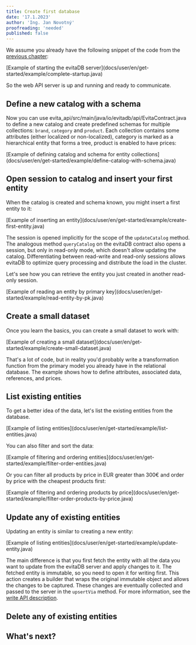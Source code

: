 ```yaml
---
title: Create first database
date: '17.1.2023'
author: 'Ing. Jan Novotný'
proofreading: 'needed'
published: false
---
```


We assume you already have the following snippet of the code from the [previous chapter](run-evitadb.md):

<SourceCodeTabs>
[Example of starting the evitaDB server](docs/user/en/get-started/example/complete-startup.java)
</SourceCodeTabs>

So the web API server is up and running and ready to communicate.

## Define a new catalog with a schema

Now you can use <SourceClass>evita_api/src/main/java/io/evitadb/api/EvitaContract.java</SourceClass> to define a new 
catalog and create predefined schemas for multiple collections: `brand`, `category` and `product`. Each collection 
contains some attributes (either localized or non-localized), category is marked as a hierarchical entity that forms 
a tree, product is enabled to have prices:

<SourceCodeTabs requires="docs/blog/en/examples/client-setup">
[Example of defining catalog and schema for entity collections](docs/user/en/get-started/example/define-catalog-with-schema.java)
</SourceCodeTabs>

## Open session to catalog and insert your first entity

When the catalog is created and schema known, you might insert a first entity to it:

<SourceCodeTabs requires="docs/user/en/get-started/example/complete-startup.java">
[Example of inserting an entity](docs/user/en/get-started/example/create-first-entity.java)
</SourceCodeTabs>

The session is opened implicitly for the scope of the `updateCatalog` method. The analogous method `queryCatalog` on 
the evitaDB contract also opens a session, but only in read-only mode, which doesn't allow updating the catalog. 
Differentiating between read-write and read-only sessions allows evitaDB to optimize query processing and distribute 
the load in the cluster.

Let's see how you can retrieve the entity you just created in another read-only session.

<SourceCodeTabs requires="docs/user/en/get-started/example/create-first-entity.java">
[Example of reading an entity by primary key](docs/user/en/get-started/example/read-entity-by-pk.java)
</SourceCodeTabs>

## Create a small dataset

Once you learn the basics, you can create a small dataset to work with:

<SourceCodeTabs requires="docs/user/en/get-started/example/complete-startup.java">
[Example of creating a small dataset](docs/user/en/get-started/example/create-small-dataset.java)
</SourceCodeTabs>

That's a lot of code, but in reality you'd probably write a transformation function from the primary model you already
have in the relational database. The example shows how to define attributes, associated data, references, and prices.

## List existing entities

To get a better idea of the data, let's list the existing entities from the database.

<SourceCodeTabs requires="docs/user/en/get-started/example/create-small-dataset.java">
[Example of listing entities](docs/user/en/get-started/example/list-entities.java)
</SourceCodeTabs>

You can also filter and sort the data:

<SourceCodeTabs requires="docs/user/en/get-started/example/create-small-dataset.java">
[Example of filtering and ordering entities](docs/user/en/get-started/example/filter-order-entities.java)
</SourceCodeTabs>

Or you can filter all products by price in EUR greater than 300€ and order by price with the cheapest products first:

<SourceCodeTabs requires="docs/user/en/get-started/example/create-small-dataset.java">
[Example of filtering and ordering products by price](docs/user/en/get-started/example/filter-order-products-by-price.java)
</SourceCodeTabs>

## Update any of existing entities

Updating an entity is similar to creating a new entity:

<SourceCodeTabs requires="docs/user/en/get-started/example/create-small-dataset.java">
[Example of listing entities](docs/user/en/get-started/example/update-entity.java)
</SourceCodeTabs>

The main difference is that you first fetch the entity with all the data you want to update from the evitaDB server and
apply changes to it. The fetched entity is immutable, so you need to open it for writing first. This action creates a
builder that wraps the original immutable object and allows the changes to be captured. These changes are eventually
collected and passed to the server in the `upsertVia` method. For more information, see
the [write API description](../use/write-api.md). 

## Delete any of existing entities

## What's next?